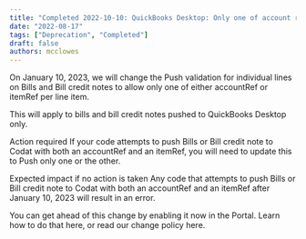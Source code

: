 ```yaml
---
title: "Completed 2022-10-10: QuickBooks Desktop: Only one of account ref or item ref will be allowed when pushing bills"
date: "2022-08-17"
tags: ["Deprecation", "Completed"]
draft: false
authors: mcclowes
---
```


On January 10, 2023, we will change the Push validation for individual lines on Bills and Bill credit notes to allow only one of either accountRef or itemRef per line item.

<!--truncate-->

This will apply to bills and bill credit notes pushed to QuickBooks Desktop only.

Action required
If your code attempts to push Bills or Bill credit note to Codat with both an accountRef and an itemRef, you will need to update this to Push only one or the other.

Expected impact if no action is taken
Any code that attempts to push Bills or Bill credit note to Codat with both an accountRef and an itemRef after January 10, 2023 will result in an error.

You can get ahead of this change by enabling it now in the Portal. Learn how to do that here, or read our change policy here.
